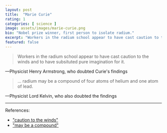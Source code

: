 ```yaml
---
layout: post
title:  "Marie Curie"
rating: 1
categories: [ science ]
image: assets/images/marie-curie.png
bio: "Nobel prize winner, first person to isolate radium."
excerpt: "Workers in the radium school appear to have cast caution to the winds"
featured: false
---
```


> Workers in the radium school appear to have cast caution to the winds and to have subsituted pure imagination for it.

—Physicist Henry Armstrong, who doubted Curie's findings

> ... radium may be a compound of four atoms of helium and one atom of lead.

—Physicist Lord Kelvin, who also doubted the findings

---

References:

- ["caution to the winds"](https://www.jstor.org/stable/1633395?seq=1)
- ["may be a compound"](https://www.jstor.org/stable/1633395?seq=1)
